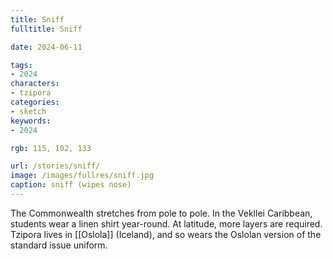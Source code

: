 ```yaml
---
title: Sniff
fulltitle: Sniff

date: 2024-06-11

tags:
- 2024
characters:
- tzipora
categories:
- sketch
keywords:
- 2024

rgb: 115, 102, 133

url: /stories/sniff/
image: /images/fullres/sniff.jpg
caption: sniff (wipes nose)
---
```

The Commonwealth stretches from pole to pole. In the Vekllei Caribbean, students wear a linen shirt year-round. At latitude, more layers are required. Tzipora lives in [[Oslola]] (Iceland), and so wears the Oslolan version of the standard issue uniform.
